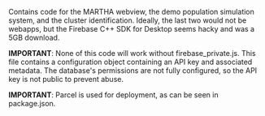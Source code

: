 Contains code for the MARTHA webview, the demo population simulation system, and the cluster identification. Ideally, the last two would not be webapps, but the Firebase C++ SDK for Desktop seems hacky and was a 5GB download. 

**IMPORTANT**: None of this code will work without firebase_private.js. This file contains a configuration object containing an API key and associated metadata. The database's permissions are not fully configured, so the API key is not public to prevent abuse. 

**IMPORTANT**: Parcel is used for deployment, as can be seen in package.json. 